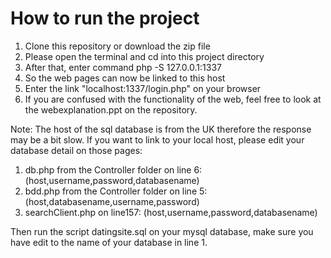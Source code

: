 # How to run the project
1. Clone this repository or download the zip file
2. Please open the terminal and cd into this project directory
3. After that, enter command       php -S 127.0.0.1:1337
4. So the web pages can now be linked to this host
5. Enter the link "localhost:1337/login.php" on your browser
6. If you are confused with the functionality of the web, feel free to look at the webexplanation.ppt on the repository.




Note: The host of the sql database is from the UK therefore the response may be a bit slow. If you want to link to your local host, please edit your database detail on those pages:

1. db.php from the Controller folder on line 6: (host,username,password,databasename)
2. bdd.php from the Controller folder on line 5: (host,databasename,username,password)
3. searchClient.php on line157: (host,username,password,databasename)

Then run the script datingsite.sql on your mysql database, make sure you have edit to the name of your database in line 1.

